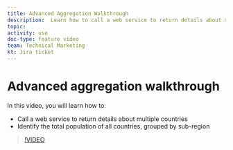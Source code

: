 ```yaml
---
title: Advanced Aggregation Walkthrough
description:  Learn how to call a web service to return details about multiple countries and identify population, grouped by sub-region, all in [!DNL Adobe Workfront Fusion].
topic: 
activity: use
doc-type: feature video
team: Technical Marketing
kt: Jira ticket 
---
```

# Advanced aggregation walkthrough

In this video, you will learn how to:

* Call a web service to return details about multiple countries
* Identify the total population of all countries, grouped by sub-region

>[!VIDEO](https://video.tv.adobe.com/v/335281/?quality=12)
